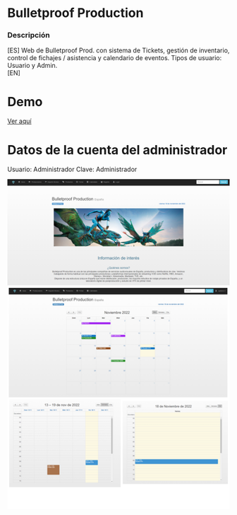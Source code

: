 # Bulletproof Production
### Descripción
[ES] Web de Bulletproof Prod. con sistema de Tickets, gestión de inventario, control de fichajes / asistencia y calendario de eventos. 
Tipos de usuario: Usuario y Admin.  
[EN]

# Demo
[Ver aquí](https://youtu.be/x_iYFwF93w0)

# Datos de la cuenta del administrador
Usuario: Administrador
Clave: Administrador

![Image text](https://github.com/zgb15/Bulletproof/blob/master/inicio.PNG)
![Image text](https://github.com/zgb15/Bulletproof/blob/master/img/calendario.png)
